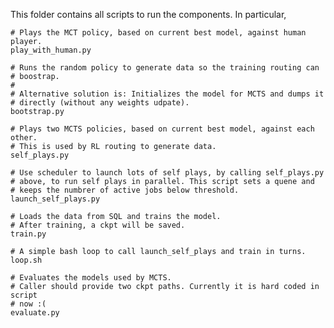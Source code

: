 This folder contains all scripts to run the components. In particular,

    # Plays the MCT policy, based on current best model, against human player.
    play_with_human.py

    # Runs the random policy to generate data so the training routing can
    # boostrap.
    #
    # Alternative solution is: Initializes the model for MCTS and dumps it
    # directly (without any weights udpate).
    bootstrap.py

    # Plays two MCTS policies, based on current best model, against each other.
    # This is used by RL routing to generate data.
    self_plays.py

    # Use scheduler to launch lots of self plays, by calling self_plays.py
    # above, to run self plays in parallel. This script sets a quene and
    # keeps the numbrer of active jobs below threshold.
    launch_self_plays.py

    # Loads the data from SQL and trains the model.
    # After training, a ckpt will be saved.
    train.py

    # A simple bash loop to call launch_self_plays and train in turns.
    loop.sh

    # Evaluates the models used by MCTS.
    # Caller should provide two ckpt paths. Currently it is hard coded in script
    # now :(
    evaluate.py
